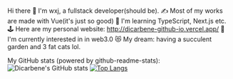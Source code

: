 Hi there 👋 
I'm wxj, a fullstack developer(should be).
✍ Most of my works are made with Vue(it's just so good)
🚀 I'm learning TypeScript, Next.js etc.
🕹️ Here are my personal website: http://dicarbene-github-io.vercel.app/
👾 I'm currently interested in in web3.0
😻 My dream: having a succulent garden and 3 fat cats lol.

My GitHub stats (powered by github-readme-stats):
![Dicarbene's GitHub stats](https://github-readme-stats.vercel.app/api?username=Dicarbene&show_icons=true&theme=dracula)
[![Top Langs](https://github-readme-stats.vercel.app/api/top-langs/?username=Dicarbene&theme=dracula&layout=compact&hide=html)](https://github.com/anuraghazra/github-readme-stats)

